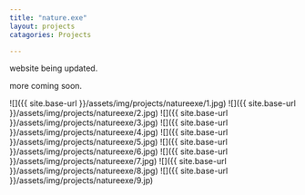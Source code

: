 ```yaml
---
title: "nature.exe"
layout: projects
catagories: Projects

---
```

website being updated.

more coming soon.


![]({{ site.base-url }}/assets/img/projects/natureexe/1.jpg)
![]({{ site.base-url }}/assets/img/projects/natureexe/2.jpg)
![]({{ site.base-url }}/assets/img/projects/natureexe/3.jpg)
![]({{ site.base-url }}/assets/img/projects/natureexe/4.jpg)
![]({{ site.base-url }}/assets/img/projects/natureexe/5.jpg)
![]({{ site.base-url }}/assets/img/projects/natureexe/6.jpg)
![]({{ site.base-url }}/assets/img/projects/natureexe/7.jpg)
![]({{ site.base-url }}/assets/img/projects/natureexe/8.jpg)
![]({{ site.base-url }}/assets/img/projects/natureexe/9.jp)

